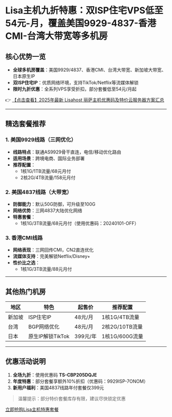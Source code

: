 # Lisa主机九折特惠：双ISP住宅VPS低至54元-月，覆盖美国9929-4837-香港CMI-台湾大带宽等多机房

## 核心优势一览
- **全球多机房覆盖**：美国9929/4837、香港CMI、台湾大带宽、新加坡大带宽、日本原生IP
- **双ISP住宅IP**：优质网络环境，支持TikTok/Netflix等流媒体解锁
- **限时九折优惠**：全系列VPS享受折扣，部分套餐低至54元/月起

👉 [【点击查看】2025年最新 Lisahost 丽萨主机优惠码及特价云服务器方案汇总](https://bit.ly/lisazhuji)

---

## 精选套餐推荐

### 1. 美国9929线路（三网优化）
- **线路特点**：联通AS9929骨干直连，电信/移动优化路由
- **适用场景**：跨境电商、国际业务部署
- **推荐配置**：
  - 1核1G/1TB流量/68元月付
  - 2核2G/4TB流量/158元月付

### 2. 美国4837线路（大带宽）
- **防御能力**：默认50G防御，可升级至100G
- **网络优势**：三网4837大陆优化网络
- **特惠套餐**：
  - 1核1G/3TB流量/68元月付（使用优惠码：20240101-OFF）

### 3. 香港CMI线路
- **网络表现**：三网回传CMI，CN2直连优化
- **流媒体支持**：完美解锁Netflix/Disney+
- **性价比之选**：
  - 1核1G/3TB流量/88元月付

---

## 其他热门机房

| 地区       | 特色                  | 起售价   | 推荐配置               |
|------------|-----------------------|----------|------------------------|
| 新加坡     | ISP住宅IP             | 48元/月  | 1核1G/4TB流量         |
| 台湾       | BGP网络优化           | 48元/月  | 2核2G/10TB流量        |
| 日本       | 原生IP解锁TikTok      | 399元/年 | 1核1G/600G流量        |

---

## 优惠活动说明
1. **全场九折**：使用优惠码 **TS-CBP205DQJE**
2. **年度特惠**：部分套餐享额外10%折扣（优惠码：9929ISP-7ONOM）
3. **新用户福利**：美国4837线路年付套餐仅399元

> 温馨提示：部分特价套餐库存有限，建议尽快锁定优惠

[立即抢购Lisa主机特惠套餐](https://bit.ly/lisazhuji)